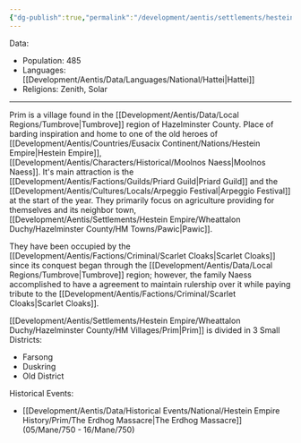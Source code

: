 ```yaml
---
{"dg-publish":true,"permalink":"/development/aentis/settlements/hestein-empire/wheattalon-duchy/hazelminster-county/hm-villages/prim/","tags":["Settlements","Villages"],"created":"2025-02-25T14:04:57.821-08:00","updated":"2025-07-11T22:20:29.260-07:00"}
---
```


Data:
- Population: 485
- Languages: [[Development/Aentis/Data/Languages/National/Hattei\|Hattei]]
- Religions: Zenith, Solar
---
Prim is a village found in the [[Development/Aentis/Data/Local Regions/Tumbrove\|Tumbrove]] region of Hazelminster County. Place of barding inspiration and home to one of the old heroes of [[Development/Aentis/Countries/Eusacix Continent/Nations/Hestein Empire\|Hestein Empire]], [[Development/Aentis/Characters/Historical/Moolnos Naess\|Moolnos Naess]].
It's main attraction is the [[Development/Aentis/Factions/Guilds/Priard Guild\|Priard Guild]] and the [[Development/Aentis/Cultures/Locals/Arpeggio Festival\|Arpeggio Festival]] at the start of the year.
They primarily focus on agriculture providing for themselves and its neighbor town, [[Development/Aentis/Settlements/Hestein Empire/Wheattalon Duchy/Hazelminster County/HM Towns/Pawic\|Pawic]].

They have been occupied by the [[Development/Aentis/Factions/Criminal/Scarlet Cloaks\|Scarlet Cloaks]] since its conquest began through the [[Development/Aentis/Data/Local Regions/Tumbrove\|Tumbrove]] region; however, the family Naess accomplished to have a agreement to maintain rulership over it while paying tribute to the [[Development/Aentis/Factions/Criminal/Scarlet Cloaks\|Scarlet Cloaks]].

[[Development/Aentis/Settlements/Hestein Empire/Wheattalon Duchy/Hazelminster County/HM Villages/Prim\|Prim]] is divided in 3 Small Districts:
- Farsong
- Duskring
- Old District

Historical Events:
- [[Development/Aentis/Data/Historical Events/National/Hestein Empire History/Prim/The Erdhog Massacre\|The Erdhog Massacre]] (05/Mane/750 - 16/Mane/750)